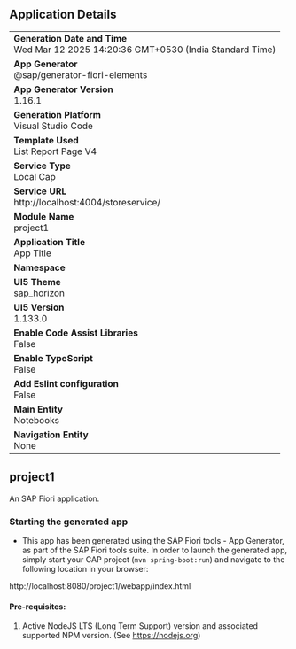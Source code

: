 ## Application Details
|               |
| ------------- |
|**Generation Date and Time**<br>Wed Mar 12 2025 14:20:36 GMT+0530 (India Standard Time)|
|**App Generator**<br>@sap/generator-fiori-elements|
|**App Generator Version**<br>1.16.1|
|**Generation Platform**<br>Visual Studio Code|
|**Template Used**<br>List Report Page V4|
|**Service Type**<br>Local Cap|
|**Service URL**<br>http://localhost:4004/storeservice/|
|**Module Name**<br>project1|
|**Application Title**<br>App Title|
|**Namespace**<br>|
|**UI5 Theme**<br>sap_horizon|
|**UI5 Version**<br>1.133.0|
|**Enable Code Assist Libraries**<br>False|
|**Enable TypeScript**<br>False|
|**Add Eslint configuration**<br>False|
|**Main Entity**<br>Notebooks|
|**Navigation Entity**<br>None|

## project1

An SAP Fiori application.

### Starting the generated app

-   This app has been generated using the SAP Fiori tools - App Generator, as part of the SAP Fiori tools suite.  In order to launch the generated app, simply start your CAP project (```mvn spring-boot:run```) and navigate to the following location in your browser:

http://localhost:8080/project1/webapp/index.html

#### Pre-requisites:

1. Active NodeJS LTS (Long Term Support) version and associated supported NPM version.  (See https://nodejs.org)


